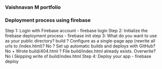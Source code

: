 ### Vaishnavan M portfolio

### Deployment process using firebase

Step 1: Login with Firebase account - firebase login
Step 2: Initialize the firebase deployment process - firebase init
step 3: What do you want to use as your public directory? build
        ? Configure as a single-page app (rewrite all urls to /index.html)? No
        ? Set up automatic builds and deploys with GitHub? No
        +  Wrote build/404.html
        ? File build/index.html already exists. Overwrite? No
        i  Skipping write of build/index.html
Step 4: Deploy your app - firebase deploy